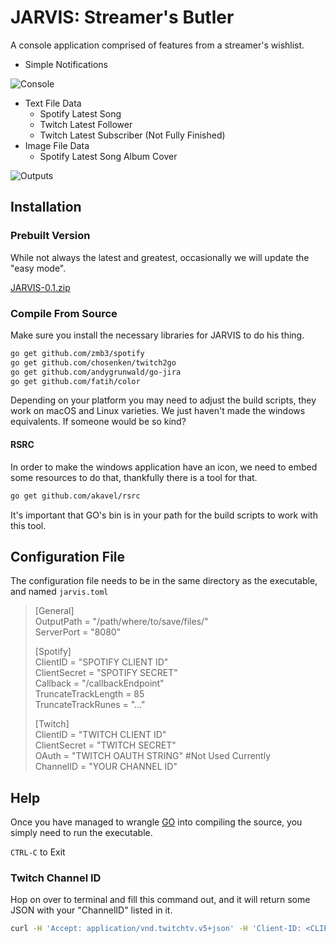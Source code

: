 # JARVIS: Streamer's Butler
A console application comprised of features from a streamer's wishlist.

* Simple Notifications

![Console](https://dl.dropboxusercontent.com/u/118962/JARVIS/console.png)

* Text File Data
    * Spotify Latest Song
    * Twitch Latest Follower
    * Twitch Latest Subscriber (Not Fully Finished)
* Image File Data
    * Spotify Latest Song Album Cover

![Outputs](https://dl.dropboxusercontent.com/u/118962/JARVIS/outputs.png)


## Installation

### Prebuilt Version
While not always the latest and greatest, occasionally we will update the "easy mode".  

[JARVIS-0.1.zip](https://github.com/dotBunny/JARVIS/releases/download/0.1/JARVIS-0.1.zip)

### Compile From Source

Make sure you install the necessary libraries for JARVIS to do his thing.
```bash
go get github.com/zmb3/spotify  
go get github.com/chosenken/twitch2go  
go get github.com/andygrunwald/go-jira
go get github.com/fatih/color
```

Depending on your platform you may need to adjust the build scripts, they work on macOS and Linux varieties. We just haven't made the windows equivalents. If someone would be so kind? 

#### RSRC

In order to make the windows application have an icon, we need to embed some resources to do that, thankfully there is a tool for that.

```bash
go get github.com/akavel/rsrc
```

It's important that GO's bin is in your path for the build scripts to work with this tool.

## Configuration File
The configuration file needs to be in the same directory as the executable, and named `jarvis.toml`

>[General]  
>OutputPath = "/path/where/to/save/files/"  
>ServerPort = "8080"
>  
>[Spotify]  
>ClientID = "SPOTIFY CLIENT ID"  
>ClientSecret = "SPOTIFY SECRET"  
>Callback = "/callbackEndpoint"  
>TruncateTrackLength = 85  
>TruncateTrackRunes = "..."  
>  
>[Twitch]  
>ClientID = "TWITCH CLIENT ID"  
>ClientSecret = "TWITCH SECRET"  
>OAuth = "TWITCH OAUTH STRING" #Not Used Currently  
>ChannelID = "YOUR CHANNEL ID"   
  
## Help
Once you have managed to wrangle [GO](https://golang.org/) into compiling the source, you simply need to run the executable.

`CTRL-C` to Exit

### Twitch Channel ID
Hop on over to terminal and fill this command out, and it will return some JSON with your "ChannelID" listed in it.
```bash
curl -H 'Accept: application/vnd.twitchtv.v5+json' -H 'Client-ID: <CLIENT ID>' -X GET https://api.twitch.tv/kraken/users?login=<USERNAME>
```